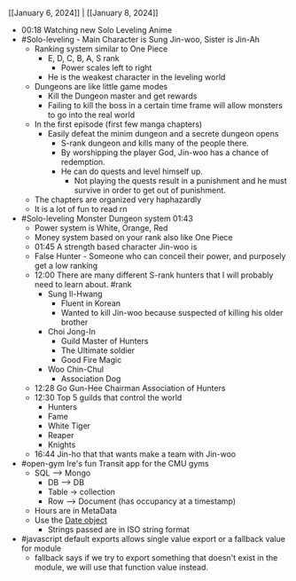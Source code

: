 [[January 6, 2024]] | [[January 8, 2024]]

- 00:18 Watching new Solo Leveling Anime
- #Solo-leveling - Main Character is Sung Jin-woo, Sister is Jin-Ah
	- Ranking system similar to One Piece
		- E, D, C, B, A, S rank
			- Power scales left to right
		- He is the weakest character in the leveling world
	- Dungeons are like little game modes
		- Kill the Dungeon master and get rewards
		- Failing to kill the boss in a certain time frame will allow monsters to go into the real world
	- In the first episode (first few manga chapters)
		- Easily defeat the minim dungeon and a secrete dungeon opens
			- S-rank dungeon and kills many of the people there.
			- By worshipping the player God, Jin-woo has a chance of redemption.
			- He can do quests and level himself up.
				- Not playing the quests result in a punishment and he must survive in order to get out of punishment.
	- The chapters are organized very haphazardly
	- It is a lot of fun to read rn
- #Solo-leveling Monster Dungeon system 01:43
	- Power system is White, Orange, Red 
	- Money system based on your rank also like One Piece
	- 01:45 A strength based character Jin-woo is
	- False Hunter - Someone who can conceil their power, and purposely get a low ranking
	- 12:00 There are many different S-rank hunters that I will probably need to learn about. #rank
		- Sung Il-Hwang
			- Fluent in Korean
			- Wanted to kill Jin-woo because suspected of killing his older brother
		- Choi Jong-In
			- Guild Master of Hunters
			- The Ultimate soldier
			- Good Fire Magic
		- Woo Chin-Chul
			- Association Dog
	- 12:28 Go Gun-Hee Chairman Association of Hunters
	- 12:30 Top 5 guilds that control the world
		- Hunters
		- Fame
		- White Tiger
		- Reaper
		- Knights
	- 16:44 Jin-ho that that wants make a team with Jin-woo
- #open-gym Ire's fun Transit app for the CMU gyms
	- SQL --> Mongo
		- DB --> DB
		- Table -> collection
		- Row --> Document (has occupancy at a timestamp)
	- Hours are in MetaData
	- Use the [Date object](https://developer.mozilla.org/en-US/docs/Web/JavaScript/Reference/Global_Objects/Date)
		- Strings passed are in ISO string format
- #javascript default exports allows single value export or a fallback value for module
	- fallback says if we try to export something that doesn't exist in the module, we will use that function value instead.